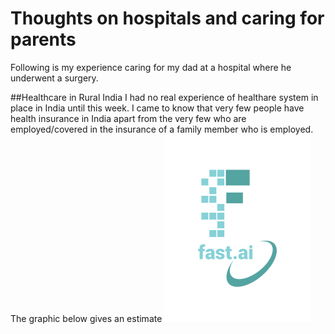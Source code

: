 # Thoughts on hospitals and caring for parents
Following is my experience caring for my dad at a hospital where he underwent a surgery.

##Healthcare in Rural India
I had no real experience of healthare system in place in India until this week. I came to know that very few people have health insurance in India apart from the very few who are employed/covered in the insurance of a family member who is employed. The graphic below gives an estimate
![](/images/logo.png "Health Insurance Coverage in India:Stats from NSSO survey")
